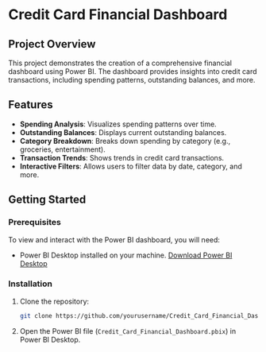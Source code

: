 # Credit Card Financial Dashboard

## Project Overview

This project demonstrates the creation of a comprehensive financial dashboard using Power BI. The dashboard provides insights into credit card transactions, including spending patterns, outstanding balances, and more.

## Features

- **Spending Analysis**: Visualizes spending patterns over time.
- **Outstanding Balances**: Displays current outstanding balances.
- **Category Breakdown**: Breaks down spending by category (e.g., groceries, entertainment).
- **Transaction Trends**: Shows trends in credit card transactions.
- **Interactive Filters**: Allows users to filter data by date, category, and more.

## Getting Started

### Prerequisites

To view and interact with the Power BI dashboard, you will need:
- Power BI Desktop installed on your machine. [Download Power BI Desktop](https://powerbi.microsoft.com/desktop/)

### Installation

1. Clone the repository:
   ```sh
   git clone https://github.com/yourusername/Credit_Card_Financial_Dashboard.git
2. Open the Power BI file (`Credit_Card_Financial_Dashboard.pbix`) in Power BI Desktop.
